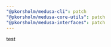 ```yaml
---
"@pkorsholm/medusa-cli": patch
"@pkorsholm/medusa-core-utils": patch
"@pkorsholm/medusa-interfaces": patch
---
```


test
